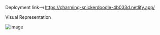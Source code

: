Deployment link-->https://charming-snickerdoodle-4b033d.netlify.app/


Visual Representation

![image](https://github.com/user-attachments/assets/33d0114c-7962-430f-8d1e-c84164a52ced)



